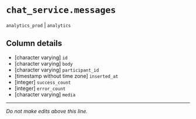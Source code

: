 # `chat_service.messages`
`analytics_prod` | `analytics`

## Column details
* [character varying] `id`
* [character varying] `body`
* [character varying] `participant_id`
* [timestamp without time zone] `inserted_at`
* [integer]   `success_count`
* [integer]   `error_count`
* [character varying] `media`

-------------------------------------------------------------------------------
*Do not make edits above this line.*
